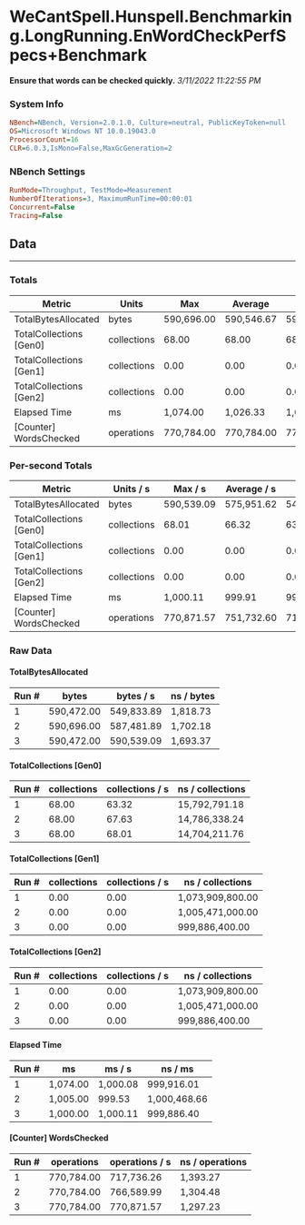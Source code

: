 ﻿# WeCantSpell.Hunspell.Benchmarking.LongRunning.EnWordCheckPerfSpecs+Benchmark
__Ensure that words can be checked quickly.__
_3/11/2022 11:22:55 PM_
### System Info
```ini
NBench=NBench, Version=2.0.1.0, Culture=neutral, PublicKeyToken=null
OS=Microsoft Windows NT 10.0.19043.0
ProcessorCount=16
CLR=6.0.3,IsMono=False,MaxGcGeneration=2
```

### NBench Settings
```ini
RunMode=Throughput, TestMode=Measurement
NumberOfIterations=3, MaximumRunTime=00:00:01
Concurrent=False
Tracing=False
```

## Data
-------------------

### Totals
|          Metric |           Units |             Max |         Average |             Min |          StdDev |
|---------------- |---------------- |---------------- |---------------- |---------------- |---------------- |
|TotalBytesAllocated |           bytes |      590,696.00 |      590,546.67 |      590,472.00 |          129.33 |
|TotalCollections [Gen0] |     collections |           68.00 |           68.00 |           68.00 |            0.00 |
|TotalCollections [Gen1] |     collections |            0.00 |            0.00 |            0.00 |            0.00 |
|TotalCollections [Gen2] |     collections |            0.00 |            0.00 |            0.00 |            0.00 |
|    Elapsed Time |              ms |        1,074.00 |        1,026.33 |        1,000.00 |           41.36 |
|[Counter] WordsChecked |      operations |      770,784.00 |      770,784.00 |      770,784.00 |            0.00 |

### Per-second Totals
|          Metric |       Units / s |         Max / s |     Average / s |         Min / s |      StdDev / s |
|---------------- |---------------- |---------------- |---------------- |---------------- |---------------- |
|TotalBytesAllocated |           bytes |      590,539.09 |      575,951.62 |      549,833.89 |       22,670.21 |
|TotalCollections [Gen0] |     collections |           68.01 |           66.32 |           63.32 |            2.60 |
|TotalCollections [Gen1] |     collections |            0.00 |            0.00 |            0.00 |            0.00 |
|TotalCollections [Gen2] |     collections |            0.00 |            0.00 |            0.00 |            0.00 |
|    Elapsed Time |              ms |        1,000.11 |          999.91 |          999.53 |            0.33 |
|[Counter] WordsChecked |      operations |      770,871.57 |      751,732.60 |      717,736.26 |       29,519.43 |

### Raw Data
#### TotalBytesAllocated
|           Run # |           bytes |       bytes / s |      ns / bytes |
|---------------- |---------------- |---------------- |---------------- |
|               1 |      590,472.00 |      549,833.89 |        1,818.73 |
|               2 |      590,696.00 |      587,481.89 |        1,702.18 |
|               3 |      590,472.00 |      590,539.09 |        1,693.37 |

#### TotalCollections [Gen0]
|           Run # |     collections | collections / s |ns / collections |
|---------------- |---------------- |---------------- |---------------- |
|               1 |           68.00 |           63.32 |   15,792,791.18 |
|               2 |           68.00 |           67.63 |   14,786,338.24 |
|               3 |           68.00 |           68.01 |   14,704,211.76 |

#### TotalCollections [Gen1]
|           Run # |     collections | collections / s |ns / collections |
|---------------- |---------------- |---------------- |---------------- |
|               1 |            0.00 |            0.00 |1,073,909,800.00 |
|               2 |            0.00 |            0.00 |1,005,471,000.00 |
|               3 |            0.00 |            0.00 |  999,886,400.00 |

#### TotalCollections [Gen2]
|           Run # |     collections | collections / s |ns / collections |
|---------------- |---------------- |---------------- |---------------- |
|               1 |            0.00 |            0.00 |1,073,909,800.00 |
|               2 |            0.00 |            0.00 |1,005,471,000.00 |
|               3 |            0.00 |            0.00 |  999,886,400.00 |

#### Elapsed Time
|           Run # |              ms |          ms / s |         ns / ms |
|---------------- |---------------- |---------------- |---------------- |
|               1 |        1,074.00 |        1,000.08 |      999,916.01 |
|               2 |        1,005.00 |          999.53 |    1,000,468.66 |
|               3 |        1,000.00 |        1,000.11 |      999,886.40 |

#### [Counter] WordsChecked
|           Run # |      operations |  operations / s | ns / operations |
|---------------- |---------------- |---------------- |---------------- |
|               1 |      770,784.00 |      717,736.26 |        1,393.27 |
|               2 |      770,784.00 |      766,589.99 |        1,304.48 |
|               3 |      770,784.00 |      770,871.57 |        1,297.23 |


